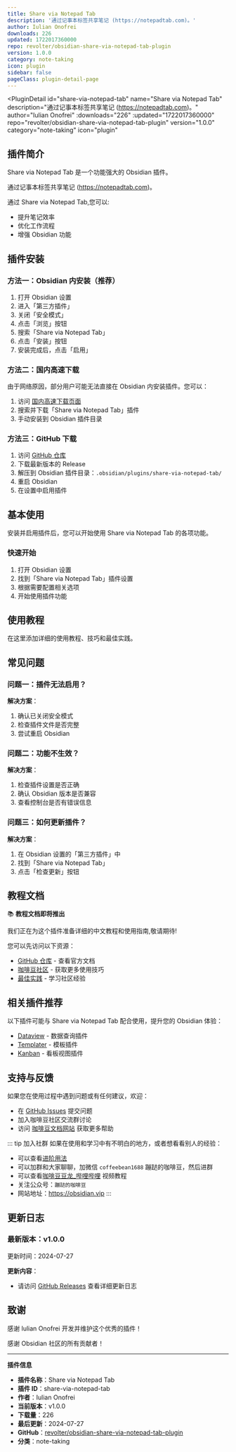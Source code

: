 ```yaml
---
title: Share via Notepad Tab
description: '通过记事本标签共享笔记 (https://notepadtab.com)。'
author: Iulian Onofrei
downloads: 226
updated: 1722017360000
repo: revolter/obsidian-share-via-notepad-tab-plugin
version: 1.0.0
category: note-taking
icon: plugin
sidebar: false
pageClass: plugin-detail-page
---
```


<PluginDetail
  id="share-via-notepad-tab"
  name="Share via Notepad Tab"
  description="通过记事本标签共享笔记 (https://notepadtab.com)。"
  author="Iulian Onofrei"
  :downloads="226"
  :updated="1722017360000"
  repo="revolter/obsidian-share-via-notepad-tab-plugin"
  version="1.0.0"
  category="note-taking"
  icon="plugin"
>

<!-- AUTO_GENERATED_START -->
## 插件简介

Share via Notepad Tab 是一个功能强大的 Obsidian 插件。

通过记事本标签共享笔记 (https://notepadtab.com)。

通过 Share via Notepad Tab,您可以:

- 提升笔记效率
- 优化工作流程
- 增强 Obsidian 功能

<!-- AUTO_GENERATED_END -->

<!-- AUTO_GENERATED_START -->
## 插件安装

### 方法一：Obsidian 内安装（推荐）

1. 打开 Obsidian 设置
2. 进入「第三方插件」
3. 关闭「安全模式」
4. 点击「浏览」按钮
5. 搜索「Share via Notepad Tab」
6. 点击「安装」按钮
7. 安装完成后，点击「启用」

### 方法二：国内高速下载

由于网络原因，部分用户可能无法直接在 Obsidian 内安装插件。您可以：

1. 访问 [国内高速下载页面](/zh/documentation/obsidian-plugins-download.html)
2. 搜索并下载「Share via Notepad Tab」插件
3. 手动安装到 Obsidian 插件目录

### 方法三：GitHub 下载

1. 访问 [GitHub 仓库](https://github.com/revolter/obsidian-share-via-notepad-tab-plugin)
2. 下载最新版本的 Release
3. 解压到 Obsidian 插件目录：`.obsidian/plugins/share-via-notepad-tab/`
4. 重启 Obsidian
5. 在设置中启用插件

## 基本使用

安装并启用插件后，您可以开始使用 Share via Notepad Tab 的各项功能。

### 快速开始

1. 打开 Obsidian 设置
2. 找到「Share via Notepad Tab」插件设置
3. 根据需要配置相关选项
4. 开始使用插件功能

<!-- AUTO_GENERATED_END -->

<!-- CUSTOM_CONTENT_START:tutorial -->
## 使用教程

在这里添加详细的使用教程、技巧和最佳实践。

<!-- CUSTOM_CONTENT_END:tutorial -->

<!-- SHARED_CONTENT_START -->
## 常见问题

### 问题一：插件无法启用？

**解决方案**：
1. 确认已关闭安全模式
2. 检查插件文件是否完整
3. 尝试重启 Obsidian

### 问题二：功能不生效？

**解决方案**：
1. 检查插件设置是否正确
2. 确认 Obsidian 版本是否兼容
3. 查看控制台是否有错误信息

### 问题三：如何更新插件？

**解决方案**：
1. 在 Obsidian 设置的「第三方插件」中
2. 找到「Share via Notepad Tab」
3. 点击「检查更新」按钮

## 教程文档

📚 **教程文档即将推出**

我们正在为这个插件准备详细的中文教程和使用指南,敬请期待!

您可以先访问以下资源：
- [GitHub 仓库](https://github.com/revolter/obsidian-share-via-notepad-tab-plugin) - 查看官方文档
- [咖啡豆社区](/zh/bases/) - 获取更多使用技巧
- [最佳实践](/zh/best-practices/) - 学习社区经验

## 相关插件推荐

以下插件可能与 Share via Notepad Tab 配合使用，提升您的 Obsidian 体验：

- [Dataview](/zh/plugins/dataview.html) - 数据查询插件
- [Templater](/zh/plugins/templater-obsidian.html) - 模板插件
- [Kanban](/zh/plugins/obsidian-kanban.html) - 看板视图插件

## 支持与反馈

如果您在使用过程中遇到问题或有任何建议，欢迎：

- 在 [GitHub Issues](https://github.com/revolter/obsidian-share-via-notepad-tab-plugin/issues) 提交问题
- 加入咖啡豆社区交流群讨论
- 访问 [咖啡豆文档网站](https://obsidian.vip) 获取更多帮助

::: tip 加入社群
如果在使用和学习中有不明白的地方，或者想看看别人的经验：
- 可以查看[进阶用法](/zh/advanced)
- 可以加群和大家聊聊，加微信 `coffeebean1688` 蹦跶的咖啡豆，然后进群
- 可以查看[咖啡豆豆龙_哔哩哔哩](https://space.bilibili.com/618777356) 视频教程
- 关注公众号：`蹦跶的咖啡豆`
- 网站地址：https://obsidian.vip
:::
<!-- SHARED_CONTENT_END -->

<!-- AUTO_GENERATED_START -->
## 更新日志

### 最新版本：v1.0.0

更新时间：2024-07-27

**更新内容**：
- 请访问 [GitHub Releases](https://github.com/revolter/obsidian-share-via-notepad-tab-plugin/releases) 查看详细更新日志

## 致谢

感谢 Iulian Onofrei 开发并维护这个优秀的插件！

感谢 Obsidian 社区的所有贡献者！

---

**插件信息**
- **插件名称**：Share via Notepad Tab
- **插件 ID**：share-via-notepad-tab
- **作者**：Iulian Onofrei
- **当前版本**：v1.0.0
- **下载量**：226
- **最后更新**：2024-07-27
- **GitHub**：[revolter/obsidian-share-via-notepad-tab-plugin](https://github.com/revolter/obsidian-share-via-notepad-tab-plugin)
- **分类**：note-taking
<!-- AUTO_GENERATED_END -->

</PluginDetail>

